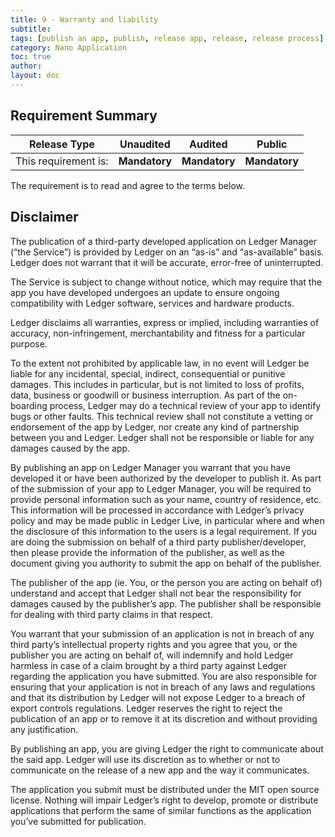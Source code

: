```yaml
---
title: 9 - Warranty and liability
subtitle:
tags: [publish an app, publish, release app, release, release process]
category: Nano Application
toc: true
author:
layout: doc
---
```


## Requirement Summary

|    Release Type       |          Unaudited     |          Audited       |          Public        |
|-----------------------|------------------------|------------------------|------------------------|
|  This requirement is: |    <b>Mandatory</b>    |   <b>Mandatory</b>     |   <b>Mandatory</b>     |

The requirement is to read and agree to the terms below.

## Disclaimer

The publication of a third-party developed application on Ledger Manager (“the Service”) is provided by Ledger on an “as-is” and “as-available” basis. Ledger does not warrant that it will be accurate, error-free of uninterrupted. 

The Service is subject to change without notice, which may require that the app you have developed undergoes an update to ensure ongoing compatibility with Ledger software, services and hardware products. 

Ledger disclaims all warranties, express or implied, including warranties of accuracy, non-infringement, merchantability and fitness for a particular purpose. 

To the extent not prohibited by applicable law, in no event will Ledger be liable for any incidental, special, indirect, consequential or punitive damages. This includes in particular, but is not limited to loss of profits, data, business or goodwill or business interruption.
As part of the on-boarding process, Ledger may do a technical review of your app to identify bugs or other faults. This technical review shall not constitute a vetting or endorsement of the app by Ledger, nor create any kind of partnership between you and Ledger. Ledger shall not be responsible or liable for any damages caused by the app.


By publishing an app on Ledger Manager you warrant that you have developed it or have been authorized by the developer to publish it. As part of the submission of your app to Ledger Manager, you will be required to provide personal information such as your name, country of residence, etc. This information will be processed in accordance with Ledger’s privacy policy and may be made public in Ledger Live, in particular where and when the disclosure of this information to the users is a legal requirement. If you are doing the submission on behalf of a third party publisher/developer, then please provide the information of the publisher, as well as the document giving you authority to submit the app on behalf of the publisher.

The publisher of the app (ie. You, or the person you are acting on behalf of) understand and accept that Ledger shall not bear the responsibility for damages caused by the publisher’s app. The publisher shall be responsible for dealing with third party claims in that respect.

You warrant that your submission of an application is not in breach of any third party’s intellectual property rights and you agree that you, or the publisher you are acting on behalf of, will indemnify and hold Ledger harmless in case of a claim brought by a third party against Ledger regarding the application you have submitted. You are also responsible for ensuring that your application is not in breach of any laws and regulations and that its distribution by Ledger will not expose Ledger to a breach of export controls regulations.
Ledger reserves the right to reject the publication of an app or to remove it at its discretion and without providing any justification.

By publishing an app, you are giving Ledger the right to communicate about the said app. Ledger will use its discretion as to whether or not to communicate on the release of a new app and the way it communicates.

The application you submit must be distributed under the MIT open source license.
Nothing will impair Ledger’s right to develop, promote or distribute applications that perform the same of similar functions as the application you’ve submitted for publication. 
